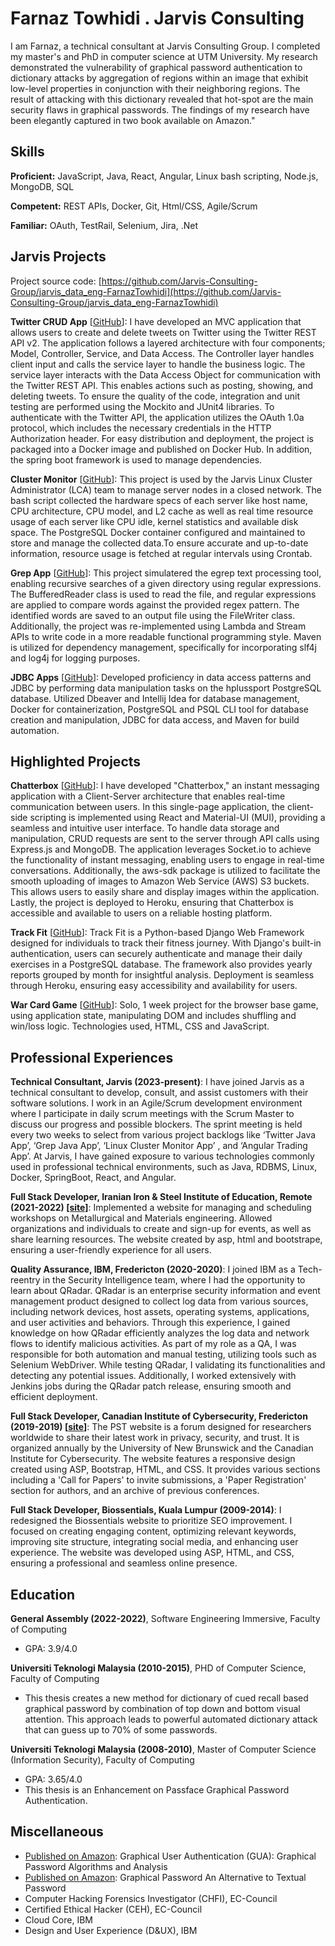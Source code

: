 # Farnaz Towhidi . Jarvis Consulting

I am Farnaz, a technical consultant at Jarvis Consulting Group. I completed my master's and PhD in computer science at UTM University. My research demonstrated the vulnerability of graphical password authentication to dictionary attacks by aggregation of regions within an image that exhibit low-level properties in conjunction with their neighboring regions. The result of attacking with this dictionary revealed that hot-spot are the main security flaws in graphical passwords. The findings of my research have been elegantly captured in two book available on Amazon."

## Skills

**Proficient:** JavaScript, Java, React, Angular, Linux bash scripting, Node.js, MongoDB, SQL

**Competent:** REST APIs, Docker, Git, Html/CSS, Agile/Scrum

**Familiar:** OAuth, TestRail, Selenium, Jira, .Net

## Jarvis Projects

Project source code: [https://github.com/Jarvis-Consulting-Group/jarvis_data_eng-FarnazTowhidi](https://github.com/Jarvis-Consulting-Group/jarvis_data_eng-FarnazTowhidi)


**Twitter CRUD App** [[GitHub](https://github.com/Jarvis-Consulting-Group/jarvis_data_eng-FarnazTowhidi/tree/master/core_java/twitter)]: I have developed an MVC application that allows users to create and delete tweets on Twitter using the Twitter REST API v2. The application follows a layered architecture with four components; Model, Controller, Service, and Data Access. The Controller layer handles client input and calls the service layer to handle the business logic. The service layer interacts with the Data Access Object for communication with the Twitter REST API. This enables actions such as posting, showing, and deleting tweets. To ensure the quality of the code, integration and unit testing are performed using the Mockito and JUnit4 libraries. To authenticate with the Twitter API, the application utilizes the OAuth 1.0a protocol, which includes the necessary credentials in the HTTP Authorization header. For easy distribution and deployment, the project is packaged into a Docker image and published on Docker Hub. In addition, the spring boot framework is used to manage dependencies.

**Cluster Monitor** [[GitHub](https://github.com/Jarvis-Consulting-Group/jarvis_data_eng-FarnazTowhidi/tree/masterhttps://github.com/Jarvis-Consulting-Group/jarvis_data_eng-FarnazTowhidi/tree/develop/linux_sql)]: This project is used by the Jarvis Linux Cluster Administrator (LCA) team to manage server nodes in a closed network. The bash script collected the hardware specs of each server  like host name, CPU architecture, CPU model, and L2 cache as well as real time resource usage of each server like CPU idle, kernel statistics and available disk space. The PostgreSQL Docker container configured and maintained to store and manage the collected data.To ensure accurate and up-to-date information, resource usage is fetched at regular intervals using Crontab.

**Grep App** [[GitHub](https://github.com/Jarvis-Consulting-Group/jarvis_data_eng-FarnazTowhidi/tree/master/core_java/grep)]: This project simulatered the egrep text processing tool, enabling recursive searches of a given directory using regular expressions. The BufferedReader class is used to read the file, and regular expressions are applied to compare words against the provided regex pattern. The identified words are saved to an output file using the FileWriter class. Additionally, the project was re-implemented using Lambda and Stream APIs to write code in a more readable functional programming style. Maven is utilized for dependency management, specifically for incorporating slf4j and log4j for logging purposes.

**JDBC Apps** [[GitHub](https://github.com/Jarvis-Consulting-Group/jarvis_data_eng-FarnazTowhidi/tree/master/core_java/jdbc)]: Developed proficiency in data access patterns and JDBC by performing data manipulation tasks on the hplussport PostgreSQL database. Utilized Dbeaver and Intellij Idea for database management, Docker for containerization, PostgreSQL and PSQL CLI tool for database creation and manipulation, JDBC for data access, and Maven for build automation.


## Highlighted Projects
**Chatterbox** [[GitHub](https://github.com/FarnazTowhidi/mern-project)]: I have developed "Chatterbox," an instant messaging application with a Client-Server architecture that enables real-time communication between users. In this single-page application, the client-side scripting is implemented using React and Material-UI (MUI), providing a seamless and intuitive user interface. To handle data storage and manipulation, CRUD requests are sent to the server through API calls using Express.js and MongoDB. The application leverages Socket.io to achieve the functionality of instant messaging, enabling users to engage in real-time conversations. Additionally, the aws-sdk package is utilized to facilitate the smooth uploading of images to Amazon Web Service (AWS) S3 buckets. This allows users to easily share and display images within the application. Lastly, the project is deployed to Heroku, ensuring that Chatterbox is accessible and available to users on a reliable hosting platform.

**Track Fit** [[GitHub](https://github.com/aerlikh17/track-fit-app)]: Track Fit is a Python-based Django Web Framework designed for individuals to track their fitness journey. With Django's built-in authentication, users can securely authenticate and manage their daily exercises in a PostgreSQL database. The framework also provides yearly reports grouped by month for insightful analysis. Deployment is seamless through Heroku, ensuring easy accessibility and availability for users.

**War Card Game** [[GitHub](https://github.com/FarnazTowhidi/warCardGame)]: Solo, 1 week project for the browser base game, using application state, manipulating DOM and includes shuffling and win/loss logic. Technologies used, HTML, CSS and JavaScript.


## Professional Experiences

**Technical Consultant, Jarvis (2023-present)**: I have joined Jarvis as a technical consultant to develop, consult, and assist customers with their software solutions. I work in an Agile/Scrum development environment where I participate in daily scrum meetings with the Scrum Master to discuss our progress and possible blockers. The sprint meeting is held every two weeks to select from various project backlogs like ‘Twitter Java App’, ‘Grep Java App’, ‘Linux Cluster Monitor App’ , and ‘Angular Trading App’. At Jarvis, I have gained exposure to various technologies commonly used in professional technical environments, such as Java, RDBMS, Linux, Docker, SpringBoot, React, and Angular.

**Full Stack Developer, Iranian Iron & Steel Institute of Education, Remote (2021-2022) [[site]](http://www.iisie.net/)**: Implemented a website for managing and scheduling workshops on Metallurgical and Materials engineering. Allowed organizations and individuals to create and sign-up for events, as well as share learning resources. The website created by asp, html and bootstrape, ensuring a user-friendly experience for all users.

**Quality Assurance, IBM, Fredericton (2020-2020)**: I joined IBM as a Tech-reentry in the Security Intelligence team, where I had the opportunity to learn about QRadar. QRadar is an enterprise security information and event management product designed to collect log data from various sources, including network devices, host assets, operating systems, applications, and user activities and behaviors. Through this experience, I gained knowledge on how QRadar efficiently analyzes the log data and network flows to identify malicious activities. As part of my role as a QA, I was responsible for both automation and manual testing, utilizing tools such as Selenium WebDriver. While testing QRadar, I validating its functionalities and detecting any potential issues. Additionally, I worked extensively with Jenkins jobs during the QRadar patch release, ensuring smooth and efficient deployment.

**Full Stack Developer, Canadian Institute of Cybersecurity, Fredericton (2019-2019) [[site](https://pstnet.ca/)]**: The PST website is a forum designed for researchers worldwide to share their latest work in privacy, security, and trust. It is organized annually by the University of New Brunswick and the Canadian Institute for Cybersecurity. The website features a responsive design created using ASP, Bootstrap, HTML, and CSS. It provides various sections including a 'Call for Papers' to invite submissions, a 'Paper Registration' section for authors, and an archive of previous conferences.

**Full Stack Developer, Biossentials, Kuala Lumpur (2009-2014)**: I redesigned the Biossentials website to prioritize SEO improvement. I focused on creating engaging content, optimizing relevant keywords, improving site structure, integrating social media, and enhancing user experience. The website was developed using ASP, HTML, and CSS, ensuring a professional and seamless online presence.


## Education
**General Assembly (2022-2022)**, Software Engineering Immersive, Faculty of Computing
- GPA: 3.9/4.0

**Universiti Teknologi Malaysia (2010-2015)**, PHD of Computer Science, Faculty of Computing
- This thesis creates a new method for dictionary of cued recall based graphical password by combination of top down and bottom visual attention. This approach leads to powerful automated dictionary attack that can guess up to 70% of some passwords.

**Universiti Teknologi Malaysia (2008-2010)**, Master of Computer Science (Information Security), Faculty of Computing
- GPA: 3.65/4.0
- This thesis is an Enhancement on Passface Graphical Password Authentication.


## Miscellaneous
- [Published on Amazon](https://www.amazon.ca/Graphical-Password-Alternative-Textual-ebook/dp/B01343DVSM/ref=sr_1_2?crid=1XD4DTN9AE0I9&keywords=farnaz+towhidi&qid=1689566121&sprefix=farnaz+towhidi%2Caps%2C78&sr=8-2): Graphical User Authentication (GUA): Graphical Password Algorithms and Analysis
- [Published on Amazon](https://www.amazon.ca/Graphical-User-Authentication-GUA-Algorithms/dp/3843380724/ref=sr_1_1?crid=1XD4DTN9AE0I9&keywords=farnaz+towhidi&qid=1689566293&sprefix=farnaz+towhidi%2Caps%2C78&sr=8-1): Graphical Password An Alternative to Textual Password
- Computer Hacking Forensics Investigator (CHFI), EC-Council
- Certified Ethical Hacker (CEH), EC-Council
- Cloud Core, IBM
- Design and User Experience (D&UX), IBM
